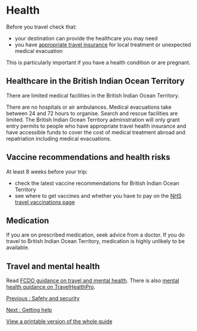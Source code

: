 # Health

Before you travel check that:

* your destination can provide the healthcare you may need
* you have [appropriate travel insurance](https://www.gov.uk/guidance/foreign-travel-insurance) for local treatment or unexpected medical evacuation

This is particularly important if you have a health condition or are pregnant.

## Healthcare in the British Indian Ocean Territory

There are limited medical facilities in the British Indian Ocean Territory.

There are no hospitals or air ambulances. Medical evacuations take between 24 and 72 hours to organise. Search and rescue facilities are limited. The British Indian Ocean Territory administration will only grant entry permits to people who have appropriate travel health insurance and have accessible funds to cover the cost of medical treatment abroad and repatriation including medical evacuations.

## Vaccine recommendations and health risks

At least 8 weeks before your trip:

* check the latest vaccine recommendations for British Indian Ocean Territory
* see where to get vaccines and whether you have to pay on the [NHS travel vaccinations page](https://www.nhs.uk/conditions/travel-vaccinations/)

## Medication

If you are on prescribed medication, seek advice from a doctor. If you do travel to British Indian Ocean Territory, medication is highly unlikely to be available.

## Travel and mental health

Read [FCDO guidance on travel and mental health](https://www.gov.uk/guidance/foreign-travel-advice-for-people-with-mental-health-issues). There is also [mental health guidance on TravelHealthPro](https://travelhealthpro.org.uk/factsheet/85/travelling-with-mental-health-conditions).

[Previous
:
Safety and security](/foreign-travel-advice/british-indian-ocean-territory/safety-and-security)

[Next
:
Getting help](/foreign-travel-advice/british-indian-ocean-territory/getting-help)

[View a printable version of the whole guide](/foreign-travel-advice/british-indian-ocean-territory/print)